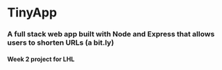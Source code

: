 # TinyApp

### A full stack web app built with Node and Express that allows users to shorten URLs (a bit.ly) 

#### Week 2 project for LHL

